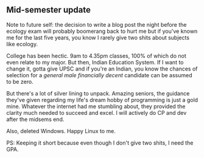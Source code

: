 ## Mid-semester update

Note to future self: the decision to write a blog post the night before the ecology exam will probably boomerang back to hurt me but if you've known me for the last five years, you know I rarely give two shits about subjects like ecology. 

College has been hectic. 9am to 4.35pm classes, 100% of which do not even relate to my major. But then, Indian Education System. If I want to change it, gotta give UPSC and if you're an Indian, you know the chances of selection for a _general male financially decent_ candidate can be assumed to be zero. 

But there's a lot of silver lining to unpack. Amazing seniors, the guidance they've given regarding my life's dream hobby of programming is just a gold mine. Whatever the internet had me stumbling about, they provided the clarity much needed to succeed and excel. I will actively do CP and dev after the midsems end. 

Also, deleted Windows. Happy Linux to me.

PS: Keeping it short because even though I don't give two shits, I need the GPA.
